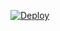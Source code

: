 [![Deploy](https://www.herokucdn.com/deploy/button.svg)](https://heroku.com/deploy?template=https://github.com/JahilBihari/tgfs)
